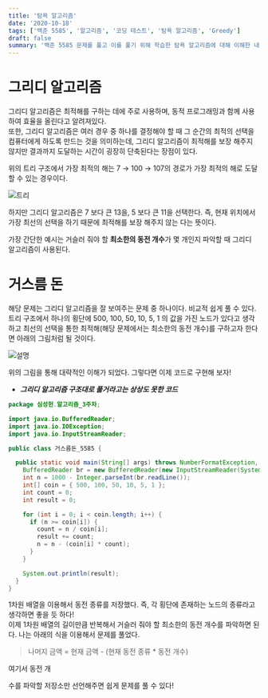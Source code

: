 ```yaml
---
title: '탐욕 알고리즘'
date: '2020-10-18'
tags: ['백준 5585', '알고리즘', '코딩 테스트', '탐욕 알고리즘', 'Greedy']
draft: false
summary: '백준 5585 문제를 풀고 이를 풀기 위해 학습한 탐욕 알고리즘에 대해 이해한 내용을 정리 했습니다.'
---
```


# 그리디 알고리즘

그리디 알고리즘은 최적해를 구하는 데에 주로 사용하며, 동적 프로그래밍과 함께 사용하여 효율을 올린다고 알려져있다.  
또한, 그리디 알고리즘은 여러 경우 중 하나를 결정해야 할 때 그 순간의 최적의 선택을 컴퓨터에게 하도록 만드는 것을 의미하는데, 그리디 알고리즘이 최적해를 보장 해주지 않지만 결과까지 도달하는 시간이 굉장히 단축된다는 장점이 있다.

위의 트리 구조에서 가장 최적의 해는 7 → 100 → 107의 경로가 가장 최적의 해로 도달할 수 있는 경우이다.

![트리](https://img1.daumcdn.net/thumb/R1280x0/?scode=mtistory2&fname=https%3A%2F%2Fblog.kakaocdn.net%2Fdn%2FRTwSL%2FbtqK8k7soUj%2FwwTHrxY6DodKefvOY8ia01%2Fimg.png)

하지만 그리디 알고리즘은 7 보다 큰 13을, 5 보다 큰 11을 선택한다. 즉, 현재 위치에서 가장 최선의 선택을 하기 때문에 최적해를 보장 해주지 않는 다는 뜻이다.

가장 간단한 예시는 거슬러 줘야 할 **최소한의 동전 개수**가 몇 개인지 파악할 때 그리디 알고리즘이 사용된다.

# 거스름 돈

해당 문제는 그리디 알고리즘을 잘 보여주는 문제 중 하나이다. 비교적 쉽게 풀 수 있다. 트리 구조에서 하나의 횡단에 500, 100, 50, 10, 5, 1 의 값을 가진 노드가 있다고 생각하고 최선의 선택을 통한 최적해(해당 문제에서는 최소한의 동전 개수)를 구하고자 한다면 아래의 그림처럼 될 것이다.

![설명](https://img1.daumcdn.net/thumb/R1280x0/?scode=mtistory2&fname=https%3A%2F%2Fblog.kakaocdn.net%2Fdn%2Fegcm12%2FbtqK84XAMbU%2FKjo2OkqqGutkqqnVjxuCn1%2Fimg.jpg)

위의 그림을 통해 대략적인 이해가 되었다. 그렇다면 이제 코드로 구현해 보자!

- **_그리디 알고리즘 구조대로 풀거라고는 상상도 못한 코드_**

```java
package 심성헌.알고리즘_3주차;

import java.io.BufferedReader;
import java.io.IOException;
import java.io.InputStreamReader;

public class 거스름돈_5585 {

  public static void main(String[] args) throws NumberFormatException, IOException {
    BufferedReader br = new BufferedReader(new InputStreamReader(System.in));
    int n = 1000 - Integer.parseInt(br.readLine());
    int[] coin = { 500, 100, 50, 10, 5, 1 };
    int count = 0;
    int result = 0;

    for (int i = 0; i < coin.length; i++) {
      if (n >= coin[i]) {
        count = n / coin[i];
        result += count;
        n = n - (coin[i] * count);
      }
    }

    System.out.println(result);
  }
}
```

1차원 배열을 이용해서 동전 종류를 저장했다. 즉, 각 횡단에 존재하는 노드의 종류라고 생각하면 좋을 듯 하다!  
이제 1차원 배열의 길이만큼 반복해서 거슬러 줘야 할 최소한의 동전 개수를 파악하면 된다. 나는 아래의 식을 이용해서 문제를 풀었다.

> 나머지 금액 = 현재 금액 - (현재 동전 종류 \* 동전 개수)

여기서 동전 개

수를 파악할 저장소만 선언해주면 쉽게 문제를 풀 수 있다!
